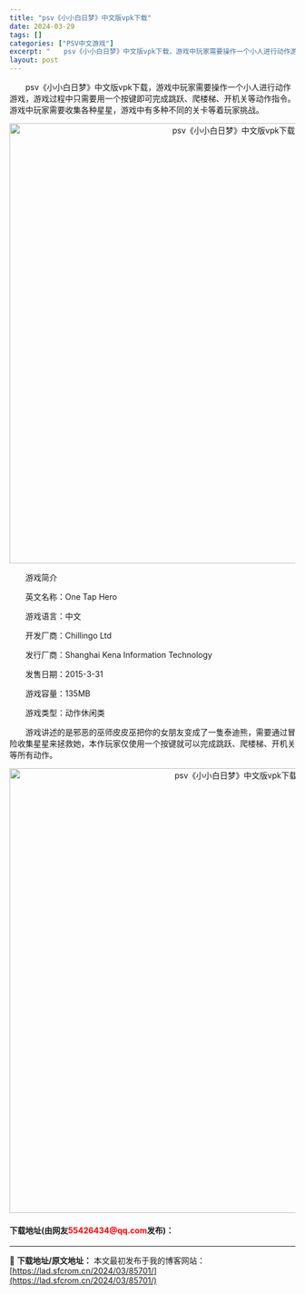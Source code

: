 ```yaml
---
title: "psv《小小白日梦》中文版vpk下载"
date: 2024-03-29
tags: []
categories: ["PSV中文游戏"]
excerpt: "　　psv《小小白日梦》中文版vpk下载，游戏中玩家需要操作一个小人进行动作游戏，游戏过程中只需要用一个按键即可完成跳跃、爬楼梯、开机关等动作指令。游戏中玩家需要收集各种星星，游戏中有多种不同的关卡等着玩家挑战。 　　游戏简介 　　英文名称：One Tap Hero 　　游戏语言：中文 　　开发厂商&hellip;"
layout: post
---
```


 <p>　　psv《小小白日梦》中文版vpk下载，游戏中玩家需要操作一个小人进行动作游戏，游戏过程中只需要用一个按键即可完成跳跃、爬楼梯、开机关等动作指令。游戏中玩家需要收集各种星星，游戏中有多种不同的关卡等着玩家挑战。</p> <p align="center"><img align="" border="0" src="https://lad.sfcrom.cn/wp-content/uploads/2024/03/20240329_66066a0b609f3.png" width="774" alt="psv《小小白日梦》中文版vpk下载" /></p> <p>　　游戏简介</p> <p>　　英文名称：One Tap Hero</p> <p>　　游戏语言：中文</p> <p>　　开发厂商：Chillingo Ltd</p> <p>　　发行厂商：Shanghai Kena Information Technology</p> <p>　　发售日期：2015-3-31</p> <p>　　游戏容量：135MB</p> <p>　　游戏类型：动作休闲类</p> <p>　　游戏讲述的是邪恶的巫师皮皮巫把你的女朋友变成了一隻泰迪熊，需要通过冒险收集星星来拯救她，本作玩家仅使用一个按键就可以完成跳跃、爬楼梯、开机关等所有动作。</p> <p align="center"><img align="" border="0" src="https://lad.sfcrom.cn/wp-content/uploads/2024/03/20240329_66066a0d20afd.png" width="782" alt="psv《小小白日梦》中文版vpk下载" /></p> <p><h4>下载地址(由网友<font color="red">55426434@qq.com</font>发布)：</h4></p> 

---
📖 **下载地址/原文地址：** 本文最初发布于我的博客网站：[https://lad.sfcrom.cn/2024/03/85701/](https://lad.sfcrom.cn/2024/03/85701/)
